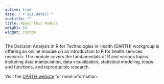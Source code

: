 ```yaml
---
active: true
date: "`r Sys.Date()`"
subtitle: ""
title: About this Module
weight: 15
widget: custom
---
```


The Decision Analysis in R for Technologies in Health (DARTH) workgroup is offering an online module on an introduction to R for health services research. The module covers the fundamentals of R and various topics including data manipulation, data visualization, statistical modeling, loops and functions, and reproducible research. 

Visit the [DARTH website](https://darthworkgroup.com/) for more information.




